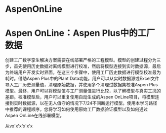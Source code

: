 # AspenOnLine


# Aspen OnLine：Aspen Plus中的工厂数据

创建工厂数字孪生解决方案需要在线部署严格的工程模型。模型的创建过程分为三步，首先使用历史数据对离线模型进行校准，然后将模型连接到实时数据源，最后为终端用户开发实时界面。在这三个步骤中，使用工厂历史数据进行模型校准最为耗时。借助Aspen Plus中的Plant Data功能，用户可以从实时数据源或Excel文件导入工厂历史测量值，清理原始数据，并使用多个清理过数据集校准Aspen Plus模型。最终，用户可以将模型值与工厂测量值进行比较，以了解模型与真实工况的差距。校准模型后，用户可以重复使用自动生成的Aspen OnLine项目，将模型连接到实时数据源，以在无人值守的情况下7/24不间断运行模型。使用本学习路径中推荐的课程顺序，您将学习如何使用原始工厂数据验证模型以及如何通过Aspen OnLine在线部署模型。

从vx'x'x'x'x'x

